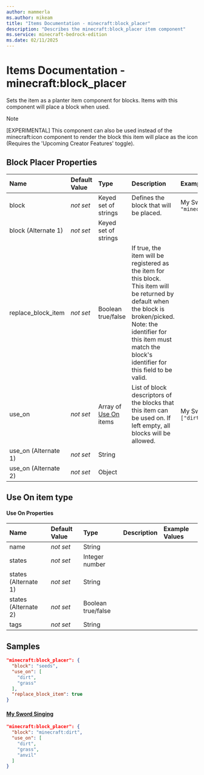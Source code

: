 ```yaml
---
author: mammerla
ms.author: mikeam
title: "Items Documentation - minecraft:block_placer"
description: "Describes the minecraft:block_placer item component"
ms.service: minecraft-bedrock-edition
ms.date: 02/11/2025 
---
```


# Items Documentation - minecraft:block_placer

Sets the item as a planter item component for blocks. Items with this component will place a block when used.

> [!Note]
> [EXPERIMENTAL] This component can also be used instead of the minecraft:icon component to render the block this item will place as the icon (Requires the 'Upcoming Creator Features' toggle).


## Block Placer Properties

|Name       |Default Value |Type |Description |Example Values |
|:----------|:-------------|:----|:-----------|:------------- |
| block | *not set* | Keyed set of strings | Defines the block that will be placed. | My Sword Singing: `"minecraft:dirt"` | 
| block (Alternate 1) | *not set* | Keyed set of strings |  |  | 
| replace_block_item | *not set* | Boolean true/false | If true, the item will be registered as the item for this block. This item will be returned by default when the block is broken/picked. Note: the identifier for this item must match the block's identifier for this field to be valid. |  | 
| use_on | *not set* | Array of [Use On](#use-on-item-type) items | List of block descriptors of the blocks that this item can be used on. If left empty, all blocks will be allowed. | My Sword Singing: `["dirt","grass","anvil"]` | 
| use_on (Alternate 1) | *not set* | String |  |  | 
| use_on (Alternate 2) | *not set* | Object |  |  | 

## Use On item type

#### Use On Properties

|Name       |Default Value |Type |Description |Example Values |
|:----------|:-------------|:----|:-----------|:------------- |
| name | *not set* | String |  |  | 
| states | *not set* | Integer number |  |  | 
| states (Alternate 1) | *not set* | String |  |  | 
| states (Alternate 2) | *not set* | Boolean true/false |  |  | 
| tags | *not set* | String |  |  | 

## Samples


```json
"minecraft:block_placer": {
  "block": "seeds",
  "use_on": [
    "dirt",
    "grass"
  ],
  "replace_block_item": true
}
```

#### [My Sword Singing](https://github.com/microsoft/minecraft-samples/tree/main/custom_items/behavior_packs/custom_item/items/my_sword_singing.json)


```json
"minecraft:block_placer": {
  "block": "minecraft:dirt",
  "use_on": [
    "dirt",
    "grass",
    "anvil"
  ]
}
```
